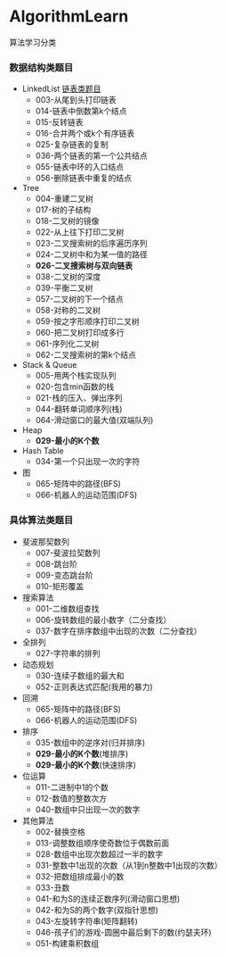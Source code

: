 # AlgorithmLearn
算法学习分类

### 数据结构类题目

- LinkedList [链表类题目](https://github.com/lb0820ynn/AlgorithmLearn/blob/master/src/learn/linkedlist/readme.md)
  - 003-从尾到头打印链表
  - 014-链表中倒数第k个结点
  - 015-反转链表
  - 016-合并两个或k个有序链表
  - 025-复杂链表的复制
  - 036-两个链表的第一个公共结点
  - 055-链表中环的入口结点
  - 056-删除链表中重复的结点
- Tree 
  - 004-重建二叉树
  - 017-树的子结构
  - 018-二叉树的镜像
  - 022-从上往下打印二叉树
  - 023-二叉搜索树的后序遍历序列
  - 024-二叉树中和为某一值的路径
  - **026-二叉搜索树与双向链表**
  - 038-二叉树的深度
  - 039-平衡二叉树
  - 057-二叉树的下一个结点
  - 058-对称的二叉树
  - 059-按之字形顺序打印二叉树
  - 060-把二叉树打印成多行
  - 061-序列化二叉树
  - 062-二叉搜索树的第k个结点
- Stack & Queue 
  - 005-用两个栈实现队列
  - 020-包含min函数的栈
  - 021-栈的压入、弹出序列
  - 044-翻转单词顺序列(栈)
  - 064-滑动窗口的最大值(双端队列)
- Heap 
  - **029-最小的K个数**
- Hash Table 
  - 034-第一个只出现一次的字符
- 图 
  - 065-矩阵中的路径(BFS)
  - 066-机器人的运动范围(DFS)

### 具体算法类题目

- 斐波那契数列 
  - 007-斐波拉契数列
  - 008-跳台阶
  - 009-变态跳台阶
  - 010-矩形覆盖
- 搜索算法 
  - 001-二维数组查找
  - 006-旋转数组的最小数字（二分查找）
  - 037-数字在排序数组中出现的次数（二分查找）
- 全排列 
  - 027-字符串的排列
- 动态规划 
  - 030-连续子数组的最大和
  - 052-正则表达式匹配(我用的暴力)
- 回溯 
  - 065-矩阵中的路径(BFS)
  - 066-机器人的运动范围(DFS)
- 排序 
  - 035-数组中的逆序对(归并排序)
  -  **029-最小的K个数**(堆排序)
  -  **029-最小的K个数**(快速排序)
- 位运算 
  - 011-二进制中1的个数
  - 012-数值的整数次方
  - 040-数组中只出现一次的数字
- 其他算法 
  - 002-替换空格
  - 013-调整数组顺序使奇数位于偶数前面
  - 028-数组中出现次数超过一半的数字
  - 031-整数中1出现的次数（从1到n整数中1出现的次数）
  - 032-把数组排成最小的数
  - 033-丑数
  - 041-和为S的连续正数序列(滑动窗口思想)
  - 042-和为S的两个数字(双指针思想)
  - 043-左旋转字符串(矩阵翻转)
  - 046-孩子们的游戏-圆圈中最后剩下的数(约瑟夫环)
  - 051-构建乘积数组

### 

